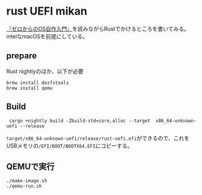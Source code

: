 # rust UEFI mikan

[『ゼロからのOS自作入門』](https://book.mynavi.jp/ec/products/detail/id=121220)を読みながらRustでかけるところを書いてみる。
intelなmacOSを前提にしている。

## prepare

Rust nightlyのほか、以下が必要

```
brew install dosfstools
brew install qemu
```

## Build

```
 cargo +nightly build -Zbuild-std=core,alloc --target  x86_64-unknown-uefi --release
```

`target/x86_64-unknown-uefi/release/rust-uefi.efi`ができるので、これをUSBメモリの`/EFI/BOOT/BOOTX64.EFI`にコピーする。

## QEMUで実行

```
./make-image.sh
./qemu-run.sh
```

